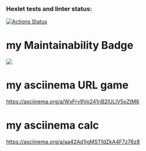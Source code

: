 ### Hexlet tests and linter status:
[![Actions Status](https://github.com/Artem-bav/python-project-49/workflows/hexlet-check/badge.svg)](https://github.com/Artem-bav/python-project-49/actions)
# my Maintainability Badge
<a href="https://codeclimate.com/github/Artem-bav/python-project-49/maintainability"><img src="https://api.codeclimate.com/v1/badges/98b0b72b9f22a6df4b22/maintainability" /></a>
# my asciinema URL game
https://asciinema.org/a/WxFrv9Vo241nB2lULlV5oZtM6
# my asciinema calc 
https://asciinema.org/a/aa42Ad1igMSTfdZkA4F7z76z8
